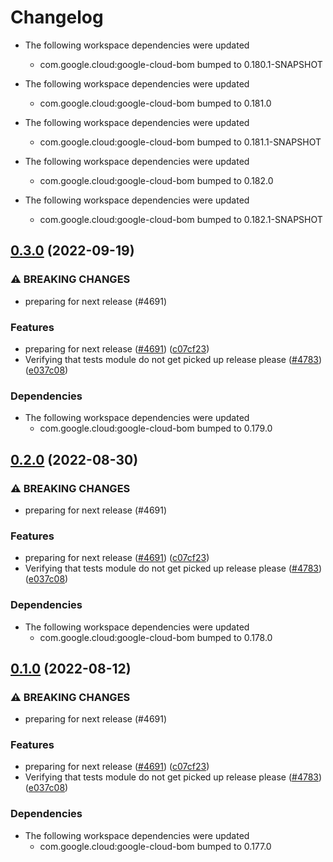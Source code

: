 # Changelog

* The following workspace dependencies were updated
    * com.google.cloud:google-cloud-bom bumped to 0.180.1-SNAPSHOT

* The following workspace dependencies were updated
    * com.google.cloud:google-cloud-bom bumped to 0.181.0

* The following workspace dependencies were updated
    * com.google.cloud:google-cloud-bom bumped to 0.181.1-SNAPSHOT

* The following workspace dependencies were updated
    * com.google.cloud:google-cloud-bom bumped to 0.182.0

* The following workspace dependencies were updated
    * com.google.cloud:google-cloud-bom bumped to 0.182.1-SNAPSHOT

## [0.3.0](https://github.com/googleapis/java-cloud-bom/compare/tests-dependency-convergence-v0.2.0...tests-dependency-convergence-v0.3.0) (2022-09-19)


### ⚠ BREAKING CHANGES

* preparing for next release (#4691)

### Features

* preparing for next release ([#4691](https://github.com/googleapis/java-cloud-bom/issues/4691)) ([c07cf23](https://github.com/googleapis/java-cloud-bom/commit/c07cf2354c0799e4da7f3a75e4034f1141ad2056))
* Verifying that tests module do not get picked up release please ([#4783](https://github.com/googleapis/java-cloud-bom/issues/4783)) ([e037c08](https://github.com/googleapis/java-cloud-bom/commit/e037c08a4e2cafcebba9f1590d10d0c3b0a8dce1))


### Dependencies

* The following workspace dependencies were updated
    * com.google.cloud:google-cloud-bom bumped to 0.179.0

## [0.2.0](https://github.com/googleapis/java-cloud-bom/compare/tests-dependency-convergence-v0.1.0...tests-dependency-convergence-v0.2.0) (2022-08-30)


### ⚠ BREAKING CHANGES

* preparing for next release (#4691)

### Features

* preparing for next release ([#4691](https://github.com/googleapis/java-cloud-bom/issues/4691)) ([c07cf23](https://github.com/googleapis/java-cloud-bom/commit/c07cf2354c0799e4da7f3a75e4034f1141ad2056))
* Verifying that tests module do not get picked up release please ([#4783](https://github.com/googleapis/java-cloud-bom/issues/4783)) ([e037c08](https://github.com/googleapis/java-cloud-bom/commit/e037c08a4e2cafcebba9f1590d10d0c3b0a8dce1))


### Dependencies

* The following workspace dependencies were updated
    * com.google.cloud:google-cloud-bom bumped to 0.178.0

## [0.1.0](https://github.com/googleapis/java-cloud-bom/compare/tests-dependency-convergence-v0.0.1...tests-dependency-convergence-v0.1.0) (2022-08-12)


### ⚠ BREAKING CHANGES

* preparing for next release (#4691)

### Features

* preparing for next release ([#4691](https://github.com/googleapis/java-cloud-bom/issues/4691)) ([c07cf23](https://github.com/googleapis/java-cloud-bom/commit/c07cf2354c0799e4da7f3a75e4034f1141ad2056))
* Verifying that tests module do not get picked up release please ([#4783](https://github.com/googleapis/java-cloud-bom/issues/4783)) ([e037c08](https://github.com/googleapis/java-cloud-bom/commit/e037c08a4e2cafcebba9f1590d10d0c3b0a8dce1))


### Dependencies

* The following workspace dependencies were updated
    * com.google.cloud:google-cloud-bom bumped to 0.177.0
